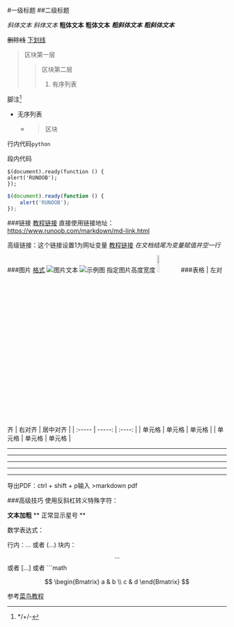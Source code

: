 #一级标题
##二级标题

*斜体文本*
_斜体文本_
**粗体文本**
__粗体文本__
***粗斜体文本***
___粗斜体文本___

~~删除线~~
<u>下划线</u>

> 区块第一层
> > 区块第二层
> > 1. 有序列表


脚注[^无序列表]
[^无序列表]: */+/-
  
- 无序列表
  - > 区块

行内代码`python`

段内代码

    $(document).ready(function () {
    alert('RUNOOB');
    });

```javascript
$(document).ready(function () {
    alert('RUNOOB');
});
```
###链接
[教程链接](https://www.runoob.com/markdown/md-link.html)
直接使用链接地址：<https://www.runoob.com/markdown/md-link.html>

高级链接：这个链接设置1为网址变量 [教程链接][1]
*在文档结尾为变量赋值并空一行*

[1]: https://www.runoob.com/markdown/md-link.html
###图片
<u>格式</u>
![图片文本](网址或绝对/相对路径"可选标题")
![示例图](http://static.runoob.com/images/runoob-logo.png "RUNOOB")
指定图片高度宽度
<img decoding="async" src="http://static.runoob.com/images/runoob-logo.png" width="10%">
###表格
| 左对齐 | 右对齐 | 居中对齐 |
| :----- | -----: | :----: |
| 单元格 | 单元格 | 单元格 |
| 单元格 | 单元格 | 单元格 |

***

* * *

*****

- - -

----------
导出PDF：ctrl + shift + p输入 >markdown pdf


###高级技巧
使用反斜杠转义特殊字符：

**文本加粗** 
\*\* 正常显示星号 \*\*

数学表达式：

行内：$...$ 或者 \(...\) 
块内：$$...$$ 或者 \[...\] 或者 ```math

$$
\begin{Bmatrix}
   a & b \\
   c & d
\end{Bmatrix}
$$

参考[菜鸟教程](https://www.runoob.com/markdown/md-tutorial.html)